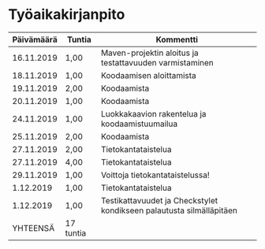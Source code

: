 ﻿# Työaikakirjanpito

| Päivämäärä | Tuntia | Kommentti |
| ------------ | ------------- | ------------- |
| 16.11.2019 | 1,00 | Maven-projektin aloitus ja testattavuuden varmistaminen |
| 18.11.2019 | 1,00 | Koodaamisen aloittamista |
| 19.11.2019 | 2,00 | Koodaamista |
| 20.11.2019 | 1,00 | Koodaamista |
| 24.11.2019 | 1,00 | Luokkakaavion rakentelua ja koodaamistuumailua |
| 25.11.2019 | 2,00 | Koodaamista |
| 27.11.2019 | 2,00 | Tietokantataistelua |
| 27.11.2019 | 4,00 | Tietokantataistelua |
| 29.11.2019 | 1,00 | Voittoja tietokantataistelussa! |
| 1.12.2019 | 1,00 | Tietokantataistelua |
| 1.12.2019 | 1,00 | Testikattavuudet ja Checkstylet kondikseen palautusta silmälläpitäen |
| YHTEENSÄ | 17 tuntia | |
